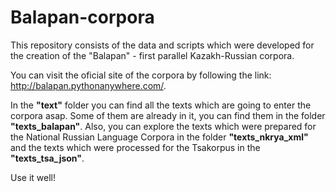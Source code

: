 # Balapan-corpora
This repository consists of the data and scripts which were developed for the creation of the "Balapan" - first parallel Kazakh-Russian corpora.

You can visit the oficial site of the corpora by following the link: http://balapan.pythonanywhere.com/.

In the **"text"** folder you can find all the texts which are going to enter the  corpora asap. Some of them are already in it, you can find them in the folder **"texts_balapan"**. Also, you can explore the texts which were prepared for the National Russian Language Corpora in the folder **"texts_nkrya_xml"** and the texts which were processed for the Tsakorpus in the **"texts_tsa_json"**.

Use it well!
